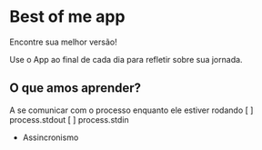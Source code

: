 # Best of me app
Encontre sua melhor versão!

Use o App ao final de cada dia para refletir sobre sua jornada.

## O que amos aprender?
A se comunicar com o processo enquanto ele estiver rodando
[ ] process.stdout
[ ] process.stdin

* Assincronismo
